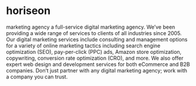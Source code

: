 # horiseon
marketing agency a full-service digital marketing agency. We’ve been providing a wide range of services to clients of all industries since 2005. Our digital marketing services include consulting and management options for a variety of online marketing tactics including search engine optimization (SEO), pay-per-click (PPC) ads, Amazon store optimization, copywriting, conversion rate optimization (CRO), and more. We also offer expert web design and development services for both eCommerce and B2B companies. Don’t just partner with any digital marketing agency; work with a company you can trust.
